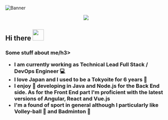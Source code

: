 ![Banner](https://i.imgur.com/e1mdxuN.png)

<p align="center"> 
  <img src="https://profile-counter.glitch.me/gaetanbloch/count.svg" />
</p>

<h2>Hi there <img src="https://media.giphy.com/media/gM5qFksULw54NMWyry/giphy.gif" width="35px"></h2>

<h3>Some stuff about me/h3>

- I am currently working as Technical Lead Full Stack / DevOps Engineer 💻<br>
- I love Japan and I used to be a Tokyoite for 6 years 🗼 <br>
- I enjoy 💙 developing in Java and Node.js for the Back End side. As for the Front End part I'm proficient with the latest versions of Angular, React and Vue.js<br>
- I'm a found of sport in general although I particularly like Volley-ball 🏐 and Badminton 🏸
